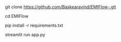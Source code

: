 git clone https://github.com/Baskearavind/EMIFlow-.git

cd EMIFlow


pip install -r requirements.txt


streamlit run app.py
